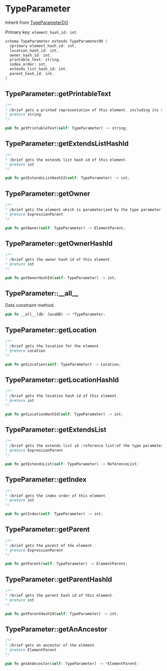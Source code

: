 # TypeParameter

Inherit from [TypeParameterDO](./TypeParameterDO.md)

Primary key: `element_hash_id: int`

```rust
schema TypeParameter extends TypeParameterDO {
  @primary element_hash_id: int,
  location_hash_id: int,
  owner_hash_id: int,
  printable_text: string,
  index_order: int,
  extends_list_hash_id: int,
  parent_hash_id: int,
}
```
## TypeParameter::getPrintableText

```java
/**
* @brief gets a printed representation of this element, including its structure where applicable.
* @return string.
*/
```
```rust
pub fn getPrintableText(self: TypeParameter) -> string;
```
## TypeParameter::getExtendsListHashId

```java
/**
* @brief gets the extends list hash id of this element.
* @return int
*/
```
```rust
pub fn getExtendsListHashId(self: TypeParameter) -> int;
```
## TypeParameter::getOwner

```java
/**
* @brief gets the element which is parameterized by the type parameter.
* @return ExpressionParent 
*/
```
```rust
pub fn getOwner(self: TypeParameter) -> ElementParent;
```
## TypeParameter::getOwnerHashId

```java
/**
* @brief gets the owner hash id of this element.
* @return int
*/
```
```rust
pub fn getOwnerHashId(self: TypeParameter) -> int;
```
## TypeParameter::\_\_all\_\_

Data constraint method.

```rust
pub fn __all__(db: JavaDB) -> *TypeParameter;
```
## TypeParameter::getLocation

```java
/**
* @brief gets the location for the element.
* @return Location
*/
```
```rust
pub fn getLocation(self: TypeParameter) -> Location;
```
## TypeParameter::getLocationHashId

```java
/**
* @brief gets the location hash id of this element.
* @return int
*/
```
```rust
pub fn getLocationHashId(self: TypeParameter) -> int;
```
## TypeParameter::getExtendsList

```java
/**
* @brief gets the extends list id (reference list)of the type parameter.
* @return ExpressionParent 
*/
```
```rust
pub fn getExtendsList(self: TypeParameter) -> ReferenceList;
```
## TypeParameter::getIndex

```java
/**
* @brief gets the index order of this element.
* @return int
*/
```
```rust
pub fn getIndex(self: TypeParameter) -> int;
```
## TypeParameter::getParent

```java
/**
* @brief gets the parent of the element.
* @return ExpressionParent 
*/
```
```rust
pub fn getParent(self: TypeParameter) -> ElementParent;
```
## TypeParameter::getParentHashId

```java
/**
* @brief gets the parent hash id of this element.
* @return int
*/
```
```rust
pub fn getParentHashId(self: TypeParameter) -> int;
```
## TypeParameter::getAnAncestor

```java
/**
* @brief gets an ancestor of the element.
* @return ElementParent 
*/
```
```rust
pub fn getAnAncestor(self: TypeParameter) -> *ElementParent;
```
